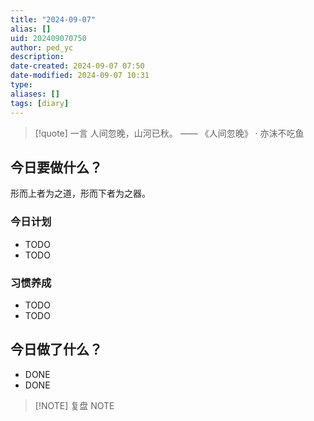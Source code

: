 ```yaml
---
title: "2024-09-07"
alias: []
uid: 202409070750
author: ped_yc
description: 
date-created: 2024-09-07 07:50
date-modified: 2024-09-07 10:31
type: 
aliases: []
tags: [diary]
---
```


> [!quote] 一言
 人间忽晚，山河已秋。 —— 《人间忽晚》 · 亦沫不吃鱼

## 今日要做什么？

形而上者为之道，形而下者为之器。

### 今日计划

- TODO
- TODO

### 习惯养成

- TODO
- TODO

## 今日做了什么？

- DONE
- DONE

> [!NOTE] 复盘
> NOTE

